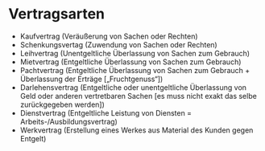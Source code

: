 # Vertragsarten

- Kaufvertrag (Veräußerung von Sachen oder Rechten)
- Schenkungsvertag (Zuwendung von Sachen oder Rechten)
- Leihvertrag (Unentgeltliche Überlassung von Sachen zum Gebrauch)
- Mietvertrag (Entgeltliche Überlassung von Sachen zum Gebrauch)
- Pachtvertrag (Entgeltliche Überlassung von Sachen zum Gebrauch + Überlassung der Erträge [„Fruchtgenuss“])
- Darlehensvertrag (Entgeltliche oder unentgeltliche Überlassung von Geld oder anderen vertretbaren Sachen [es muss nicht exakt das selbe zurückgegeben werden])
- Dienstvertrag (Entgeltliche Leistung von Diensten = Arbeits-/Ausbildungsvertrag)
- Werkvertrag (Erstellung eines Werkes aus Material des Kunden gegen Entgelt)